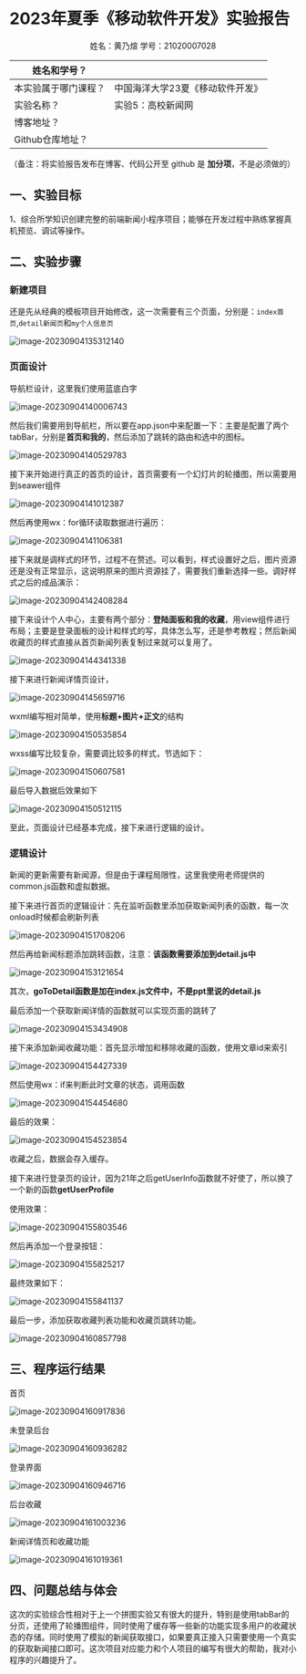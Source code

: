 # 2023年夏季《移动软件开发》实验报告



<center>姓名：黄乃煊  学号：21020007028</center>

| 姓名和学号？         |                                  |
| -------------------- | -------------------------------- |
| 本实验属于哪门课程？ | 中国海洋大学23夏《移动软件开发》 |
| 实验名称？           | 实验5：高校新闻网                |
| 博客地址？           |                                  |
| Github仓库地址？     |                                  |

（备注：将实验报告发布在博客、代码公开至 github 是 **加分项**，不是必须做的）



## **一、实验目标**

1、综合所学知识创建完整的前端新闻小程序项目；能够在开发过程中熟练掌握真机预览、调试等操作。

## 二、实验步骤

### 新建项目

还是先从经典的模板项目开始修改，这一次需要有三个页面，分别是：`index首页`,`detail新闻页`和`my个人信息页`

![image-20230904135312140](https://cdn.lmark.cc/img/image-20230904135312140.png)

### 页面设计

导航栏设计，这里我们使用蓝底白字

![image-20230904140006743](https://cdn.lmark.cc/img/image-20230904140006743.png)



然后我们需要用到导航栏，所以要在app.json中来配置一下：主要是配置了两个tabBar，分别是**首页和我的**，然后添加了跳转的路由和选中的图标。

![image-20230904140529783](https://cdn.lmark.cc/img/image-20230904140529783.png)

接下来开始进行真正的首页的设计，首页需要有一个幻灯片的轮播图，所以需要用到seawer组件

![image-20230904141012387](https://cdn.lmark.cc/img/image-20230904141012387.png)

然后再使用wx：for循环读取数据进行遍历：

![image-20230904141106381](https://cdn.lmark.cc/img/image-20230904141106381.png)

接下来就是调样式的环节，过程不在赘述。可以看到，样式设置好之后，图片资源还是没有正常显示，这说明原来的图片资源挂了，需要我们重新选择一些。调好样式之后的成品演示：

![image-20230904142408284](https://cdn.lmark.cc/img/image-20230904142408284.png)

接下来设计个人中心，主要有两个部分：**登陆面板和我的收藏**，用view组件进行布局；主要是登录面板的设计和样式的写，具体怎么写，还是参考教程；然后新闻收藏页的样式直接从首页新闻列表复制过来就可以复用了。

![image-20230904144341338](https://cdn.lmark.cc/img/image-20230904144341338.png)

接下来进行新闻详情页设计，

![image-20230904145659716](https://cdn.lmark.cc/img/image-20230904145659716.png)



wxml编写相对简单，使用**标题+图片+正文**的结构

![image-20230904150535854](https://cdn.lmark.cc/img/image-20230904150535854.png)

wxss编写比较复杂，需要调比较多的样式，节选如下：

![image-20230904150607581](https://cdn.lmark.cc/img/image-20230904150607581.png)

最后导入数据后效果如下

![image-20230904150512115](https://cdn.lmark.cc/img/image-20230904150512115.png)

至此，页面设计已经基本完成，接下来进行逻辑的设计。



### 逻辑设计

新闻的更新需要有新闻源，但是由于课程局限性，这里我使用老师提供的common.js函数和虚拟数据。

接下来进行首页的逻辑设计：先在监听函数里添加获取新闻列表的函数，每一次onload时候都会刷新列表

![image-20230904151708206](https://cdn.lmark.cc/img/image-20230904151708206.png)

然后再给新闻标题添加跳转函数，注意：**该函数需要添加到detail.js中**

![image-20230904153121654](https://cdn.lmark.cc/img/image-20230904153121654.png)

其次，**goToDetail函数是加在index.js文件中，不是ppt里说的detail.js**

最后添加一个获取新闻详情的函数就可以实现页面的跳转了

![image-20230904153434908](https://cdn.lmark.cc/img/image-20230904153434908.png)



接下来添加新闻收藏功能：首先显示增加和移除收藏的函数，使用文章id来索引

![image-20230904154427339](https://cdn.lmark.cc/img/image-20230904154427339.png)

然后使用wx：if来判断此时文章的状态，调用函数

![image-20230904154454680](https://cdn.lmark.cc/img/image-20230904154454680.png)

最后的效果：

![image-20230904154523854](https://cdn.lmark.cc/img/image-20230904154523854.png)

收藏之后，数据会存入缓存。

接下来进行登录页的设计，因为21年之后getUserInfo函数就不好使了，所以换了一个新的函数**getUserProfile**

使用效果：

![image-20230904155803546](https://cdn.lmark.cc/img/image-20230904155803546.png)

然后再添加一个登录按钮：

![image-20230904155825217](https://cdn.lmark.cc/img/image-20230904155825217.png)

最终效果如下：

![image-20230904155841137](https://cdn.lmark.cc/img/image-20230904155841137.png)



最后一步，添加获取收藏列表功能和收藏页跳转功能。

![image-20230904160857798](https://cdn.lmark.cc/img/image-20230904160857798.png)

## 三、程序运行结果

首页

![image-20230904160917836](https://cdn.lmark.cc/img/image-20230904160917836.png)

未登录后台

![image-20230904160936282](https://cdn.lmark.cc/img/image-20230904160936282.png)

登录界面

![image-20230904160946716](https://cdn.lmark.cc/img/image-20230904160946716.png)

后台收藏

![image-20230904161003236](https://cdn.lmark.cc/img/image-20230904161003236.png)

新闻详情页和收藏功能

![image-20230904161019361](https://cdn.lmark.cc/img/image-20230904161019361.png)

## 四、问题总结与体会

这次的实验综合性相对于上一个拼图实验又有很大的提升，特别是使用tabBar的分页，还使用了轮播图组件，同时使用了缓存等一些新的功能实现多用户的收藏状态的存储。同时使用了模拟的新闻获取接口，如果要真正接入只需要使用一个真实的获取新闻接口即可。这次项目对应能力和个人项目的编写有很大的帮助，我对小程序的兴趣提升了。